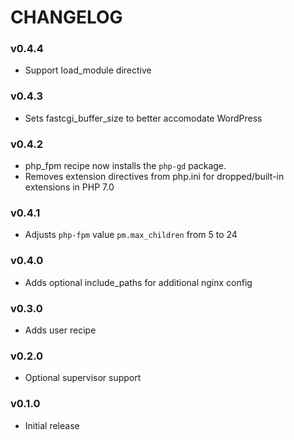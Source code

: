 CHANGELOG
=========

### v0.4.4
- Support load_module directive

### v0.4.3
- Sets fastcgi_buffer_size to better accomodate WordPress

### v0.4.2
- php_fpm recipe now installs the `php-gd` package.
- Removes extension directives from php.ini for dropped/built-in extensions in PHP 7.0

### v0.4.1
- Adjusts `php-fpm` value `pm.max_children` from 5 to 24

### v0.4.0
- Adds optional include_paths for additional nginx config

### v0.3.0
- Adds user recipe

### v0.2.0
- Optional supervisor support

### v0.1.0
- Initial release
